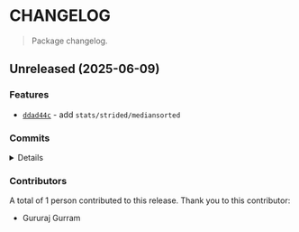 # CHANGELOG

> Package changelog.

<section class="release" id="unreleased">

## Unreleased (2025-06-09)

<section class="features">

### Features

-   [`ddad44c`](https://github.com/stdlib-js/stdlib/commit/ddad44c958b2f37b825c2e5a15b6a1d8c09bc798) - add `stats/strided/mediansorted`

</section>

<!-- /.features -->

<section class="commits">

### Commits

<details>

-   [`3565318`](https://github.com/stdlib-js/stdlib/commit/3565318e3639b3e44890ed15ccd73560d3cac14c) - **refactor:** update paths _(by Gururaj Gurram)_
-   [`ddad44c`](https://github.com/stdlib-js/stdlib/commit/ddad44c958b2f37b825c2e5a15b6a1d8c09bc798) - **feat:** add `stats/strided/mediansorted` _(by Gururaj Gurram)_

</details>

</section>

<!-- /.commits -->

<section class="contributors">

### Contributors

A total of 1 person contributed to this release. Thank you to this contributor:

-   Gururaj Gurram

</section>

<!-- /.contributors -->

</section>

<!-- /.release -->

